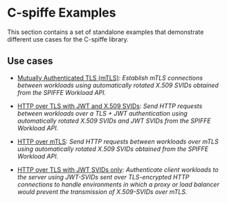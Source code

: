 # C-spiffe Examples

This section contains a set of standalone examples that demonstrate different use cases for the C-spiffe library.

## Use cases

- [Mutually Authenticated TLS (mTLS)](spiffe-tls/README.md): _Establish mTLS connections between workloads using automatically rotated X.509 SVIDs obtained from the SPIFFE Workload API._

- [HTTP over TLS with JWT and X.509 SVIDs](spiffe-jwt/README.md): _Send HTTP requests between workloads over a TLS + JWT authentication using automatically rotated X.509 SVIDs and JWT SVIDs from the SPIFFE Workload API._

- [HTTP over mTLS](spiffe-http/README.md): _Send HTTP requests between workloads over mTLS using automatically rotated X.509 SVIDs obtained from the SPIFFE Workload API._ 

- [HTTP over TLS with JWT SVIDs only](spiffe-jwt-using-proxy/README.md): _Authenticate client workloads to the server using JWT-SVIDs sent over TLS-encrypted HTTP connections to handle environments in which a proxy or load balancer would prevent the transmission of X.509-SVIDs over mTLS._

